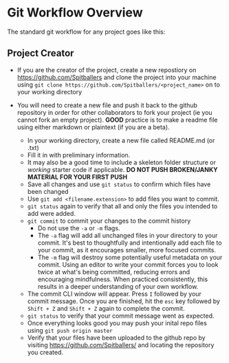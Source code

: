 # Git Workflow Overview
The standard git workflow for any project goes like this:

## Project Creator
* If you are the creator of the project, create a new repostiory on https://github.com/Spitballers and clone the project into your machine using `git clone https://github.com/Spitballers/<project_name>` on to your working directory

* You will need to create a new file and push it back to the github repository in order for other collaborators to fork your project (ie you cannot fork an empty project). **GOOD** practice is to make a readme file using either markdown or plaintext (if you are a beta).
	* In your working directory, create a new file called README.md (or .txt)
	* Fill it in with preliminary information.
	* It may also be a good time to include a skeleton folder structure or *working* starter code if applicable. **DO NOT PUSH BROKEN/JANKY MATERIAL FOR YOUR FIRST PUSH**
	* Save all changes and use `git status` to confirm which files have been changed
	* Use `git add <filename.extension>` to add files you want to commit.
	* `git status` again to verify that all and only the files you intended to add were added.
	* `git commit` to commit your changes to the commit history
		* Do not use the `-a` or `-m` flags.
		* The `-a` flag will add all unchanged files in your directory to your commit. It's best to thoughtfully and intentionally add each file to your commit, as it encourages smaller, more focused commits.
		* The `-m` flag will destroy some potentially useful metadata on your commit. Using an editor to write your commit forces you to look twice at what's being committed, reducing errors and encouraging mindfulness. When practiced consistently, this results in a deeper understanding of your own workflow.
	* The commit CLI window will appear. Press `I` followed by your commit message. Once you are finished, hit the `esc` key followed by `Shift + Z` and `Shift + Z` again to complete the commit.
	* `git status` to verify that your commit message went as expected.
	* Once everything looks good you may push your inital repo files using `git push origin master`
	* Verify that your files have been uploaded to the github repo by visiting https://github.com/Spitballers/ and locating the repository you created.
